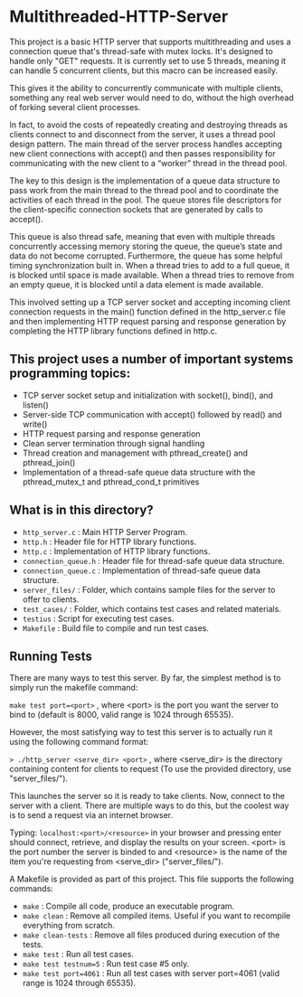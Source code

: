 # Multithreaded-HTTP-Server
This project is a basic HTTP server that supports multithreading and uses a connection queue that's thread-safe with mutex locks. It's designed to handle only "GET" requests. It is currently set to use 5 threads, meaning it can handle 5 concurrent clients, but this macro can be increased easily.

This gives it the ability to concurrently communicate with multiple clients, something any real web server would need to do, without the high overhead of forking several client processes.

In fact, to avoid the costs of repeatedly creating and destroying threads as clients connect to and disconnect from the server, it uses a thread pool design pattern. The main thread of the server process handles accepting new client connections with accept() and then passes responsibility for communicating with the new client to a “worker” thread in the thread pool.

The key to this design is the implementation of a queue data structure to pass work from the main thread to the thread pool and to coordinate the activities of each thread in the pool. The queue stores file descriptors for the client-specific connection sockets that are generated by calls to accept().

This queue is also thread safe, meaning that even with multiple threads concurrently accessing memory storing the queue, the queue’s state and data do not become corrupted. Furthermore, the queue has some helpful timing synchronization built in. When a thread tries to add to a full queue, it is blocked until space is made available. When a thread tries to remove from an empty queue, it is blocked until a data element is made available.

This involved setting up a TCP server socket and accepting incoming client connection requests in the main() function defined in the http_server.c file and then implementing HTTP request parsing and response generation by completing the HTTP library functions defined in http.c.

## This project uses a number of important systems programming topics:

- TCP server socket setup and initialization with socket(), bind(), and listen()
- Server-side TCP communication with accept() followed by read() and write()
- HTTP request parsing and response generation
- Clean server termination through signal handling
- Thread creation and management with pthread_create() and pthread_join()
- Implementation of a thread-safe queue data structure with the pthread_mutex_t and pthread_cond_t primitives



## What is in this directory?
<ul>
  <li>  <code>http_server.c</code> : Main HTTP Server Program.
  <li>  <code>http.h</code> : Header file for HTTP library functions.
  <li>  <code>http.c</code> : Implementation of HTTP library functions.
  <li>  <code>connection_queue.h</code> : Header file for thread-safe queue data structure.
  <li>  <code>connection_queue.c</code> : Implementation of thread-safe queue data structure.
  <li>  <code>server_files/</code> : Folder, which contains sample files for the server to offer to clients.
  <li>  <code>test_cases/</code> : Folder, which contains test cases and related materials.
  <li>  <code>testius</code> : Script for executing test cases.
  <li>  <code>Makefile</code> : Build file to compile and run test cases.
</ul>

## Running Tests

There are many ways to test this server. By far, the simplest method is to simply run the makefile command:

<code>make test port=\<port></code> , where \<port>
  is the port you want the server to bind to (default is 8000, valid range is 1024 through 65535). 

However, the most satisfying way to test this server is to actually run it  using the following command format:

<code>> ./http_server <serve_dir> \<port></code> , where <serve_dir> is the directory containing content for clients to request (To use the provided directory, use "server_files/").
  
This launches the server so it is ready to take clients. Now, connect to the server with a client. There are multiple ways to do this, but the coolest way is to send a request via an internet browser.

  Typing: <code>localhost:\<port>/\<resource></code> in your browser and pressing enter should connect, retrieve, and display the results on your screen. \<port> is the port number the server is binded to and \<resource>
  is the name of the item you're requesting from \<serve_dir> ("server_files/"). 
  
A Makefile is provided as part of this project. This file supports the following commands:

<ul>
  <li>  <code>make</code> : Compile all code, produce an executable program.
  <li>  <code>make clean</code> : Remove all compiled items. Useful if you want to recompile everything from scratch.
  <li>  <code>make clean-tests</code> : Remove all files produced during execution of the tests.
  <li>  <code>make test</code> : Run all test cases.
  <li>  <code>make test testnum=5</code> : Run test case #5 only.
  <li>  <code>make test port=4061</code> : Run all test cases with server port=4061 (valid range is 1024 through 65535).
</ul>
